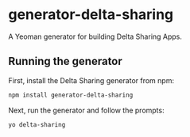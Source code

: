 # generator-delta-sharing
A Yeoman generator for building Delta Sharing Apps.

## Running the generator

First, install the Delta Sharing generator from npm:
```bash
npm install generator-delta-sharing
```

Next, run the generator and follow the prompts:
```bash
yo delta-sharing
```
